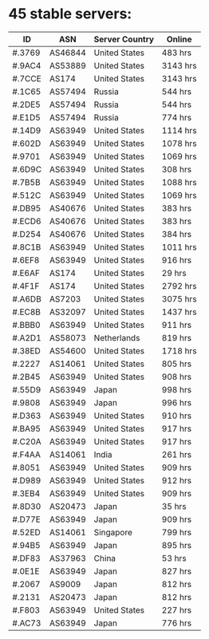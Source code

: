 # 45 stable servers:

| ID | ASN | Server Country | Online |
| ------ | ------ | ------ | ------ |
| #.3769 | AS46844 | United States | 483 hrs |
| #.9AC4 | AS53889 | United States | 3143 hrs |
| #.7CCE | AS174 | United States | 3143 hrs |
| #.1C65 | AS57494 | Russia | 544 hrs |
| #.2DE5 | AS57494 | Russia | 544 hrs |
| #.E1D5 | AS57494 | Russia | 774 hrs |
| #.14D9 | AS63949 | United States | 1114 hrs |
| #.602D | AS63949 | United States | 1078 hrs |
| #.9701 | AS63949 | United States | 1069 hrs |
| #.6D9C | AS63949 | United States | 308 hrs |
| #.7B5B | AS63949 | United States | 1088 hrs |
| #.512C | AS63949 | United States | 1069 hrs |
| #.DB95 | AS40676 | United States | 383 hrs |
| #.ECD6 | AS40676 | United States | 383 hrs |
| #.D254 | AS40676 | United States | 384 hrs |
| #.8C1B | AS63949 | United States | 1011 hrs |
| #.6EF8 | AS63949 | United States | 916 hrs |
| #.E6AF | AS174 | United States | 29 hrs |
| #.4F1F | AS174 | United States | 2792 hrs |
| #.A6DB | AS7203 | United States | 3075 hrs |
| #.EC8B | AS32097 | United States | 1437 hrs |
| #.BBB0 | AS63949 | United States | 911 hrs |
| #.A2D1 | AS58073 | Netherlands | 819 hrs |
| #.38ED | AS54600 | United States | 1718 hrs |
| #.2227 | AS14061 | United States | 805 hrs |
| #.2B45 | AS63949 | United States | 908 hrs |
| #.55D9 | AS63949 | Japan | 998 hrs |
| #.9808 | AS63949 | Japan | 996 hrs |
| #.D363 | AS63949 | United States | 910 hrs |
| #.BA95 | AS63949 | United States | 917 hrs |
| #.C20A | AS63949 | United States | 917 hrs |
| #.F4AA | AS14061 | India | 261 hrs |
| #.8051 | AS63949 | United States | 909 hrs |
| #.D989 | AS63949 | United States | 912 hrs |
| #.3EB4 | AS63949 | United States | 909 hrs |
| #.8D30 | AS20473 | Japan | 35 hrs |
| #.D77E | AS63949 | Japan | 909 hrs |
| #.52ED | AS14061 | Singapore | 799 hrs |
| #.94B5 | AS63949 | Japan | 895 hrs |
| #.DF83 | AS37963 | China | 53 hrs |
| #.0E1E | AS63949 | Japan | 827 hrs |
| #.2067 | AS9009 | Japan | 812 hrs |
| #.2131 | AS20473 | Japan | 812 hrs |
| #.F803 | AS63949 | United States | 227 hrs |
| #.AC73 | AS63949 | Japan | 776 hrs |

